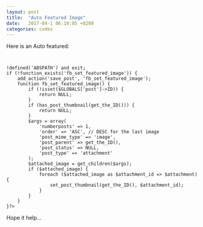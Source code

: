 ```yaml
---
layout: post
title:  "Auto Featured Image"
date:   2017-04-1 06:10:05 +0200
categories: codes
---
```


Here is an Auto featured:

<code>
<span>
!defined('ABSPATH') and exit;
if (!function_exists('fb_set_featured_image')) {
    add_action('save_post', 'fb_set_featured_image');
    function fb_set_featured_image() {
        if (!isset($GLOBALS['post']->ID)) {
            return NULL;
        }
        if (has_post_thumbnail(get_the_ID())) {
            return NULL;
        }
        $args = array(
            'numberposts' => 1,
            'order' => 'ASC', // DESC for the last image
            'post_mime_type' => 'image',
            'post_parent' => get_the_ID(),
            'post_status' => NULL,
            'post_type' => 'attachment'
        );
        $attached_image = get_children($args);
        if ($attached_image) {
            foreach ($attached_image as $attachment_id => $attachment) {
                set_post_thumbnail(get_the_ID(), $attachment_id);
            }
        }
    }
}?>
</span>
</code>
Hope it help...
